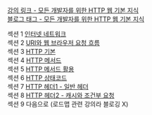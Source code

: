 [강의 링크 - 모든 개발자를 위한 HTTP 웹 기본 지식](https://www.inflearn.com/course/http-%EC%9B%B9-%EB%84%A4%ED%8A%B8%EC%9B%8C%ED%81%AC#curriculum)  
[블로그 태그 - 모든 개발자를 위한 HTTP 웹 기본 지식](https://prunier.tistory.com/category/%EC%B1%85%2C%20%EA%B0%95%EC%9D%98/%EB%AA%A8%EB%93%A0%20%EA%B0%9C%EB%B0%9C%EC%9E%90%EB%A5%BC%20%EC%9C%84%ED%95%9C%20HTTP%20%EC%9B%B9%20%EA%B8%B0%EB%B3%B8%20%EC%A7%80%EC%8B%9D)

섹션 1 [인터넷 네트워크](https://prunier.tistory.com/89)  
섹션 2 [URI와 웹 브라우저 요청 흐름](https://prunier.tistory.com/90)  
섹션 3 [HTTP 기본](https://prunier.tistory.com/91)  
섹션 4 [HTTP 메서드](https://prunier.tistory.com/92)  
섹션 5 [HTTP 메서드 활용](https://prunier.tistory.com/93)  
섹션 6 [HTTP 상태코드](https://prunier.tistory.com/94)  
섹션 7 [HTTP 헤더1 - 일반 헤더](https://prunier.tistory.com/95)  
섹션 8 [HTTP 헤더2 - 캐시와 조건부 요청](https://prunier.tistory.com/96)  
섹션 9 다음으로 (로드맵 관련 강의라 블로깅 X)
